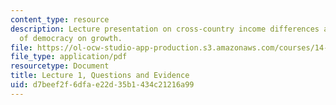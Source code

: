 ```yaml
---
content_type: resource
description: Lecture presentation on cross-country income differences and the effects
  of democracy on growth.
file: https://ol-ocw-studio-app-production.s3.amazonaws.com/courses/14-452-economic-growth-fall-2016/d7beef2f6dfae22d35b1434c21216a99_MIT14_452F16_Lec1.pdf
file_type: application/pdf
resourcetype: Document
title: Lecture 1, Questions and Evidence
uid: d7beef2f-6dfa-e22d-35b1-434c21216a99
---
```

